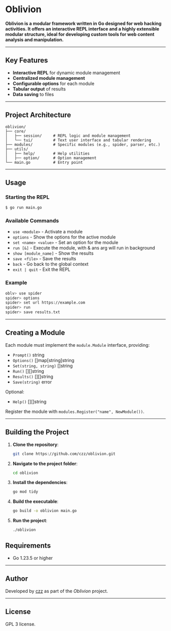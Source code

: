 
# Oblivion

**Oblivion is a modular framework written in Go designed for web hacking activities. It offers an interactive REPL interface and a highly extensible modular structure, ideal for developing custom tools for web content analysis and manipulation.**

---

## Key Features

* **Interactive REPL** for dynamic module management
* **Centralized module management**
* **Configurable options** for each module
* **Tabular output** of results
* **Data saving** to files

---

## Project Architecture

```
oblivion/
├── core/
│   ├── session/     # REPL logic and module management
│   └── tui/         # Text user interface and tabular rendering
├── modules/         # Specific modules (e.g., spider, parser, etc.)
├── utils/
│   ├── help/        # Help utilities
│   ├── option/      # Option management
└── main.go          # Entry point
```

---

## Usage

### Starting the REPL

```bash
$ go run main.go
```

### Available Commands

* `use <module>` - Activate a module
* `options` - Show the options for the active module
* `set <name> <value>` - Set an option for the module
* `run [&]` - Execute the module, with & ans arg will run in background
* `show [module_name]` - Show the results
* `save <file>` - Save the results
* `back` - Go back to the global context
* `exit | quit` - Exit the REPL

### Example

```bash
oblv> use spider
spider> options
spider> set url https://example.com
spider> run
spider> save results.txt
```

---

## Creating a Module

Each module must implement the `module.Module` interface, providing:

* `Prompt()` string
* `Options()` \[]map\[string]string
* `Set(string, string)` \[]string
* `Run()` \[]\[]string
* `Results()` \[]\[]string
* `Save(string)` error

Optional:

* `Help()` \[]\[]string

Register the module with `modules.Register("name", NewModule())`.

---

## Building the Project

1. **Clone the repository**:

    ```bash
    git clone https://github.com/czz/oblivion.git
    ```

2. **Navigate to the project folder**:

    ```bash
    cd oblivion
    ```

3. **Install the dependencies**:

    ```bash
    go mod tidy
    ```

4. **Build the executable**:

    ```bash
    go build -o oblivion main.go
    ```

5. **Run the project**:

    ```bash
    ./oblivion
    ```

## Requirements

* Go 1.23.5 or higher

---

## Author

Developed by [czz](https://github.com/czz) as part of the *Oblivion* project.

---

## License

GPL 3 license.
